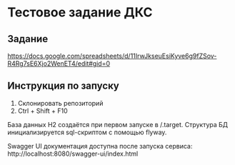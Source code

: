 # Тестовое задание ДКС
## Задание
https://docs.google.com/spreadsheets/d/11IrwJkseuEsiKyve6g9fZSov-R4Rg7sE6Xjo2WenET4/edit#gid=0

## Инструкция по запуску
1. Склонировать репозиторий
2. Ctrl + Shift + F10

База данных H2 создаётся при первом запуске в /.target. Структура БД инициализируется sql-скриптом с помощью flyway.

Swagger UI документация доступна после запуска сервиса: http://localhost:8080/swagger-ui/index.html
